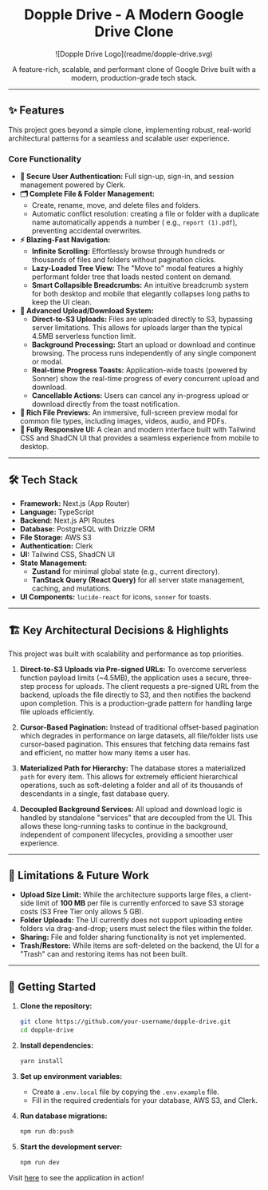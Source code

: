 <h1 align="center">
    Dopple Drive - A Modern Google Drive Clone
</h1>

<p align="center">
    ![Dopple Drive Logo](readme/dopple-drive.svg)
</p>

<p align="center">
  A feature-rich, scalable, and performant clone of Google Drive built with a modern, production-grade tech stack.
</p>

---

## ✨ Features

This project goes beyond a simple clone, implementing robust, real-world architectural patterns for a seamless and
scalable user experience.

### Core Functionality

* **🔐 Secure User Authentication:** Full sign-up, sign-in, and session management powered by Clerk.
* **🗂️ Complete File & Folder Management:**
    * Create, rename, move, and delete files and folders.
    * Automatic conflict resolution: creating a file or folder with a duplicate name automatically appends a number (
      e.g., `report (1).pdf`), preventing accidental overwrites.
* **⚡ Blazing-Fast Navigation:**
    * **Infinite Scrolling:** Effortlessly browse through hundreds or thousands of files and folders without pagination
      clicks.
    * **Lazy-Loaded Tree View:** The "Move to" modal features a highly performant folder tree that loads nested content
      on demand.
    * **Smart Collapsible Breadcrumbs:** An intuitive breadcrumb system for both desktop and mobile that elegantly
      collapses long paths to keep the UI clean.
* **🚀 Advanced Upload/Download System:**
    * **Direct-to-S3 Uploads:** Files are uploaded directly to S3, bypassing server limitations. This allows for uploads
      larger than the typical 4.5MB serverless function limit.
    * **Background Processing:** Start an upload or download and continue browsing. The process runs independently of
      any single component or modal.
    * **Real-time Progress Toasts:** Application-wide toasts (powered by Sonner) show the real-time progress of every
      concurrent upload and download.
    * **Cancellable Actions:** Users can cancel any in-progress upload or download directly from the toast notification.
* **📄 Rich File Previews:** An immersive, full-screen preview modal for common file types, including images, videos,
  audio, and PDFs.
* **📱 Fully Responsive UI:** A clean and modern interface built with Tailwind CSS and ShadCN UI that provides a seamless
  experience from mobile to desktop.

---

## 🛠️ Tech Stack

* **Framework:** Next.js (App Router)
* **Language:** TypeScript
* **Backend:** Next.js API Routes
* **Database:** PostgreSQL with Drizzle ORM
* **File Storage:** AWS S3
* **Authentication:** Clerk
* **UI:** Tailwind CSS, ShadCN UI
* **State Management:**
    * **Zustand** for minimal global state (e.g., current directory).
    * **TanStack Query (React Query)** for all server state management, caching, and mutations.
* **UI Components:** `lucide-react` for icons, `sonner` for toasts.

---

## 🏗️ Key Architectural Decisions & Highlights

This project was built with scalability and performance as top priorities.

1. **Direct-to-S3 Uploads via Pre-signed URLs:** To overcome serverless function payload limits (~4.5MB), the
   application uses a secure, three-step process for uploads. The client requests a pre-signed URL from the backend,
   uploads the file directly to S3, and then notifies the backend upon completion. This is a production-grade pattern
   for handling large file uploads efficiently.

2. **Cursor-Based Pagination:** Instead of traditional offset-based pagination which degrades in performance on large
   datasets, all file/folder lists use cursor-based pagination. This ensures that fetching data remains fast and
   efficient, no matter how many items a user has.

3. **Materialized Path for Hierarchy:** The database stores a materialized `path` for every item. This allows for
   extremely efficient hierarchical operations, such as soft-deleting a folder and all of its thousands of descendants
   in a single, fast database query.

4. **Decoupled Background Services:** All upload and download logic is handled by standalone "services" that are
   decoupled from the UI. This allows these long-running tasks to continue in the background, independent of component
   lifecycles, providing a smoother user experience.

---

## 🛑 Limitations & Future Work

* **Upload Size Limit:** While the architecture supports large files, a client-side limit of **100 MB** per file is
  currently enforced to save S3 storage costs (S3 Free Tier only allows 5 GB).
* **Folder Uploads:** The UI currently does not support uploading entire folders via drag-and-drop; users must select
  the files within the folder.
* **Sharing:** File and folder sharing functionality is not yet implemented.
* **Trash/Restore:** While items are soft-deleted on the backend, the UI for a "Trash" can and restoring items has not
  been built.

---

## 🚀 Getting Started

1. **Clone the repository:**
   ```bash
   git clone https://github.com/your-username/dopple-drive.git
   cd dopple-drive
   ```

2. **Install dependencies:**
   ```bash
   yarn install
   ```

3. **Set up environment variables:**
    * Create a `.env.local` file by copying the `.env.example` file.
    * Fill in the required credentials for your database, AWS S3, and Clerk.

4. **Run database migrations:**
   ```bash
   npm run db:push
   ```

5. **Start the development server:**
   ```bash
   npm run dev
   ```

Visit [here](https://dopple.meliodasx.com) to see the application in action!